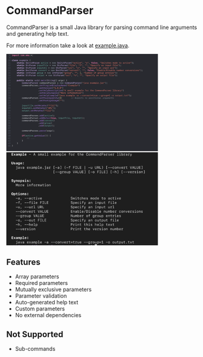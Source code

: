 CommandParser
======

CommandParser is a small Java library for parsing command line arguments and generating help text. 

For more information take a look at [example.java](https://github.com/NoHitzz/CommandParser/blob/main/src/example.java).

<p float="middle">
  <img src="resources/commandparser_screenshot1.png" width="400" />
  <img src="resources/commandparser_screenshot2.png" width="400" /> 
</p>

Features
--------------------

- Array parameters
- Required parameters
- Mutually exclusive parameters
- Parameter validation
- Auto-generated help text
- Custom parameters
- No external dependencies

Not Supported
--------------------

- Sub-commands

